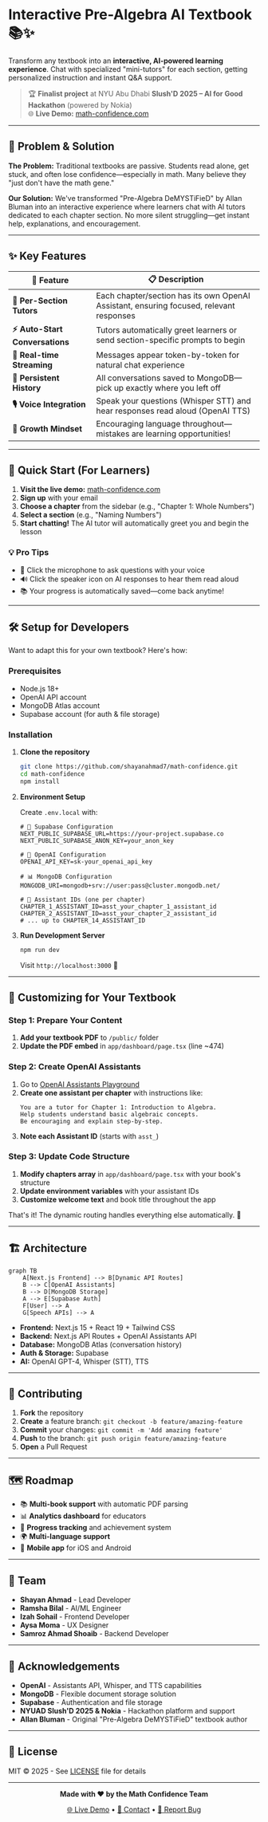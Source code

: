 # Interactive Pre-Algebra AI Textbook 📚✨

Transform any textbook into an **interactive, AI-powered learning experience**. Chat with specialized "mini-tutors" for each section, getting personalized instruction and instant Q&A support.

> 🏆 **Finalist project** at NYU Abu Dhabi **Slush'D 2025 – AI for Good Hackathon** (powered by Nokia)  
> 🌐 **Live Demo:** [math-confidence.com](https://math-confidence.com)

---

## 🎯 Problem & Solution

**The Problem:** Traditional textbooks are passive. Students read alone, get stuck, and often lose confidence—especially in math. Many believe they "just don't have the math gene."

**Our Solution:** We've transformed "Pre-Algebra DeMYSTiFieD" by Allan Bluman into an interactive experience where learners chat with AI tutors dedicated to each chapter section. No more silent struggling—get instant help, explanations, and encouragement.

---

## ✨ Key Features

| 🎯 Feature                      | 📋 Description                                                                          |
| ------------------------------- | --------------------------------------------------------------------------------------- |
| **🤖 Per-Section Tutors**       | Each chapter/section has its own OpenAI Assistant, ensuring focused, relevant responses |
| **⚡ Auto-Start Conversations** | Tutors automatically greet learners or send section-specific prompts to begin           |
| **💬 Real-time Streaming**      | Messages appear token-by-token for natural chat experience                              |
| **💾 Persistent History**       | All conversations saved to MongoDB—pick up exactly where you left off                   |
| **🎙️ Voice Integration**        | Speak your questions (Whisper STT) and hear responses read aloud (OpenAI TTS)           |
| **💪 Growth Mindset**           | Encouraging language throughout—mistakes are learning opportunities!                    |

---

## 🚀 Quick Start (For Learners)

1. **Visit the live demo:** [math-confidence.com](https://math-confidence.com)
2. **Sign up** with your email
3. **Choose a chapter** from the sidebar (e.g., "Chapter 1: Whole Numbers")
4. **Select a section** (e.g., "Naming Numbers")
5. **Start chatting!** The AI tutor will automatically greet you and begin the lesson

### 💡 Pro Tips

- 🎤 Click the microphone to ask questions with your voice
- 🔊 Click the speaker icon on AI responses to hear them read aloud
- 📚 Your progress is automatically saved—come back anytime!

---

## 🛠️ Setup for Developers

Want to adapt this for your own textbook? Here's how:

### Prerequisites

- Node.js 18+
- OpenAI API account
- MongoDB Atlas account
- Supabase account (for auth & file storage)

### Installation

1. **Clone the repository**

   ```bash
   git clone https://github.com/shayanahmad7/math-confidence.git
   cd math-confidence
   npm install
   ```

2. **Environment Setup**

   Create `.env.local` with:

   ```env
   # 🔐 Supabase Configuration
   NEXT_PUBLIC_SUPABASE_URL=https://your-project.supabase.co
   NEXT_PUBLIC_SUPABASE_ANON_KEY=your_anon_key

   # 🤖 OpenAI Configuration
   OPENAI_API_KEY=sk-your_openai_api_key

   # 📊 MongoDB Configuration
   MONGODB_URI=mongodb+srv://user:pass@cluster.mongodb.net/

   # 🎯 Assistant IDs (one per chapter)
   CHAPTER_1_ASSISTANT_ID=asst_your_chapter_1_assistant_id
   CHAPTER_2_ASSISTANT_ID=asst_your_chapter_2_assistant_id
   # ... up to CHAPTER_14_ASSISTANT_ID
   ```

3. **Run Development Server**
   ```bash
   npm run dev
   ```
   Visit `http://localhost:3000` 🎉

---

## 📖 Customizing for Your Textbook

### Step 1: Prepare Your Content

1. **Add your textbook PDF** to `/public/` folder
2. **Update the PDF embed** in `app/dashboard/page.tsx` (line ~474)

### Step 2: Create OpenAI Assistants

1. Go to [OpenAI Assistants Playground](https://platform.openai.com/assistants)
2. **Create one assistant per chapter** with instructions like:
   ```
   You are a tutor for Chapter 1: Introduction to Algebra.
   Help students understand basic algebraic concepts.
   Be encouraging and explain step-by-step.
   ```
3. **Note each Assistant ID** (starts with `asst_`)

### Step 3: Update Code Structure

1. **Modify chapters array** in `app/dashboard/page.tsx` with your book's structure
2. **Update environment variables** with your assistant IDs
3. **Customize welcome text** and book title throughout the app

That's it! The dynamic routing handles everything else automatically. 🚀

---

## 🏗️ Architecture

```mermaid
graph TB
    A[Next.js Frontend] --> B[Dynamic API Routes]
    B --> C[OpenAI Assistants]
    B --> D[MongoDB Storage]
    A --> E[Supabase Auth]
    F[User] --> A
    G[Speech APIs] --> A
```

- **Frontend:** Next.js 15 + React 19 + Tailwind CSS
- **Backend:** Next.js API Routes + OpenAI Assistants API
- **Database:** MongoDB Atlas (conversation history)
- **Auth & Storage:** Supabase
- **AI:** OpenAI GPT-4, Whisper (STT), TTS

---

## 🤝 Contributing

1. **Fork** the repository
2. **Create** a feature branch: `git checkout -b feature/amazing-feature`
3. **Commit** your changes: `git commit -m 'Add amazing feature'`
4. **Push** to the branch: `git push origin feature/amazing-feature`
5. **Open** a Pull Request

---

## 🗺️ Roadmap

- 📚 **Multi-book support** with automatic PDF parsing
- 📊 **Analytics dashboard** for educators
- 🎯 **Progress tracking** and achievement system
- 🌍 **Multi-language support**
- 📱 **Mobile app** for iOS and Android

---

## 👥 Team

- **Shayan Ahmad** - Lead Developer
- **Ramsha Bilal** - AI/ML Engineer
- **Izah Sohail** - Frontend Developer
- **Aysa Moma** - UX Designer
- **Samroz Ahmad Shoaib** - Backend Developer

---

## 🙏 Acknowledgements

- **OpenAI** - Assistants API, Whisper, and TTS capabilities
- **MongoDB** - Flexible document storage solution
- **Supabase** - Authentication and file storage
- **NYUAD Slush'D 2025 & Nokia** - Hackathon platform and support
- **Allan Bluman** - Original "Pre-Algebra DeMYSTiFieD" textbook author

---

## 📄 License

MIT © 2025 - See [LICENSE](LICENSE) file for details

---

<div align="center">

**Made with ❤️ by the Math Confidence Team**

[🌐 Live Demo](https://math-confidence.com) • [📧 Contact](mailto:support@math-confidence.com) • [🐛 Report Bug](https://github.com/shayanahmad7/math-confidence/issues)

</div>
